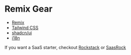 # Remix Gear

- [Remix](https://remix.run/)
- [Tailwind CSS](https://tailwindcss.com/)
- [shadcn/ui](https://ui.shadcn.com/)
- [i18n](https://github.com/sergiodxa/remix-i18next)

If you want a SaaS starter, checkout [Rockstack](https://rockstack.dev/?ref=remix-gear) or [SaasRock](https://saasrock.com/?ref=remix-gear)
